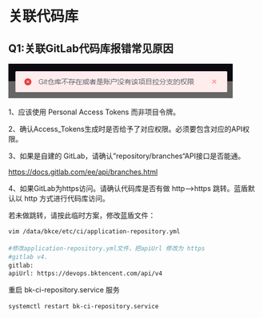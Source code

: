 # 关联代码库

## Q1:关联GitLab代码库报错常见原因

![](../../../.gitbook/assets/repo_gitlab.png)

1、应该使用 Personal Access Tokens 而非项目令牌。

2、确认Access_Tokens生成时是否给予了对应权限。必须要包含对应的API权限。

3、如果是自建的 GitLab，请确认”repository/branches“API接口是否能通。

https://docs.gitlab.com/ee/api/branches.html

4、如果GitLab为https访问。请确认代码库是否有做 http-->https 跳转。蓝盾默认以 http 方式进行代码库访问。

若未做跳转，请按此临时方案，修改蓝盾文件：

```bash
vim /data/bkce/etc/ci/application-repository.yml

#修改application-repository.yml文件，把apiUrl 修改为 https
#gitlab v4.
gitlab:
apiUrl: https://devops.bktencent.com/api/v4
```

重启 bk-ci-repository.service 服务

```systemctl restart bk-ci-repository.service```